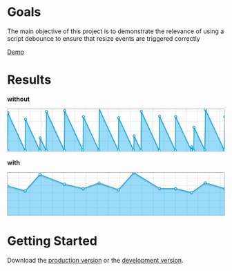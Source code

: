 # Goals

The main objective of this project is to demonstrate the relevance of using a script debounce to ensure that resize events are triggered correctly

[Demo](http://jfroffice.github.com/jquery.trueresize/demo/)

# Results

**without**

![logo!](https://github.com/jfroffice/jquery.trueresize/raw/master/img/without.jpg)

**with**

![logo!](https://github.com/jfroffice/jquery.trueresize/raw/master/img/with.jpg)

# Getting Started

Download the [production version][min] or the [development version][max].

[min]: https://raw.github.com/jfroffice/jquery.trueresize/master/dist/jquery.trueresize.min.js
[max]: https://raw.github.com/jfroffice/jquery.trueresize/master/dist/jquery.trueresize.js

